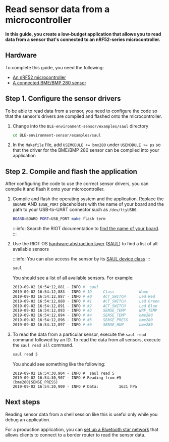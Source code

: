 # Read sensor data from a microcontroller

**In this guide, you create a low-budget application that allows you to read data from a sensor that's connected to an nRF52-series microcontroller.**

## Hardware

To complete this guide, you need the following:

- [An nRF52 microcontroller](../how-to-guides/set-up-nrf52-microcontroller.md)
- [A connected BME/BMP 280 sensor](../how-to-guides/connect-a-i2c-sensor.md)

## Step 1. Configure the sensor drivers

To be able to read data from a sensor, you need to configure the code so that the sensor's drivers are compiled and flashed onto the microcontroller.

1. Change into the `BLE-environment-sensor/examples/saul` directory

    ```bash
    cd BLE-environment-sensor/examples/saul
    ```

2. In the `Makefile` file, add `USEMODULE += bmx280` under `USEMODULE += ps` so that the driver for the BME/BMP 280 sensor can be compiled into your application

## Step 2. Compile and flash the application

After configuring the code to use the correct sensor drivers, you can compile it and flash it onto your microcontroller.
    
1. Compile and flash the operating system and the application. Replace the `$BOARD` AND `$USB_PORT` placeholders with the name of your board and the path to your USB-to-UART connector such as `/dev/ttyUSB0`.
    
    ```bash
    BOARD=BOARD PORT=USB_PORT make flash term
    ```

    :::info:
    Search the RIOT documentation to [find the name of your board](https://api.riot-os.org/group__boards.html).
    :::

2. Use the RIOT OS [hardware abstraction layer](https://en.wikipedia.org/wiki/Hardware_abstraction) ([SAUL](https://riot-os.org/api/group__drivers__saul.html)) to find a list of all available sensors

    :::info:
    You can also access the sensor by its [SAUL device class](https://riot-os.org/api/group__drivers__saul.html#ga425be5f49e9c31d8d13d53190a3e7bc2)
    :::
    
    ```bash
    saul
    ```
    
    You should see a list of all available sensors. For example:

    ```bash
    2019-09-02 16:54:12,881 - INFO #  saul
    2019-09-02 16:54:12,883 - INFO # ID     Class           Name
    2019-09-02 16:54:12,887 - INFO # #0     ACT_SWITCH      Led Red
    2019-09-02 16:54:12,888 - INFO # #1     ACT_SWITCH      Led Green
    2019-09-02 16:54:12,891 - INFO # #2     ACT_SWITCH      Led Blue
    2019-09-02 16:54:12,893 - INFO # #3     SENSE_TEMP      NRF_TEMP
    2019-09-02 16:54:12,894 - INFO # #4     SENSE_TEMP      bme280
    2019-09-02 16:54:12,896 - INFO # #5     SENSE_PRESS     bme280
    2019-09-02 16:54:12,897 - INFO # #6     SENSE_HUM       bme280
    ```
    
3. To read the data from a particular sensor, execute the `saul read` command followed by an ID. To read the data from all sensors, execute the `saul read all` command.

    ```bash
    saul read 5
    ```

    You should see something like the following:
    
    ```
    2019-09-02 16:54:30,904 - INFO #  saul read 5
    2019-09-02 16:54:30,907 - INFO # Reading from #5 (bme280|SENSE_PRESS)
    2019-09-02 16:54:30,909 - INFO # Data:         1631 hPa
    ```

## Next steps

Reading sensor data from a shell session like this is useful only while you debug an application.

For a production application, you can [set up a Bluetooth star network](../how-to-guides/set-up-a-bluetooth-star-network.md) that allows clients to connect to a border router to read the sensor data. 
